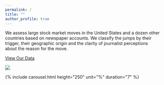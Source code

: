 ```yaml
---
permalink: /
title: ""
author_profile: true
---
```


<p>We assess large stock market moves in the United States and a dozen other countries based on newspaper accounts. We classify the jumps by their trigger, their geographic origin and the clarity of journalist perceptions about the reason for the move.</p>

<a href="https://docs.google.com/spreadsheets/d/1BtWwJ-DSvbxsfPoDShWBvEgVbbt65C1g5qiDQST4Sic/edit#gid=1174245246" target="_blank">View Our Data</a>

<a href='https://docs.google.com/spreadsheets/d/1BtWwJ-DSvbxsfPoDShWBvEgVbbt65C1g5qiDQST4Sic/edit#gid=1174245246'><img src='https://stockjumpswebsite.github.io/stockjumps/files/jumpsyears.png'></a> 
  
{% include carousel.html height="250" unit="%" duration="7" %}

